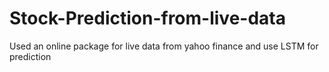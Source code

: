 # Stock-Prediction-from-live-data
Used an online package for live data from yahoo finance and use LSTM for prediction
